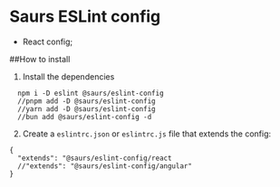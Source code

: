 # Saurs ESLint config

- React config;

##How to install

1. Install the dependencies
```
  npm i -D eslint @saurs/eslint-config
  //pnpm add -D @saurs/eslint-config
  //yarn add -D @saurs/eslint-config
  //bun add @saurs/eslint-config -d
```

2. Create a `eslintrc.json` or `eslintrc.js` file that extends the config:

```
{
  "extends": "@saurs/eslint-config/react
  //"extends": "@saurs/eslint-config/angular"
}
```
